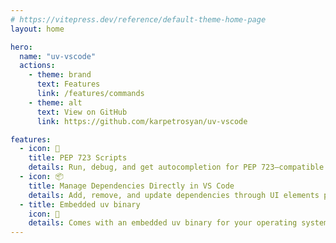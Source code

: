 ```yaml
---
# https://vitepress.dev/reference/default-theme-home-page
layout: home

hero:
  name: "uv-vscode"
  actions:
    - theme: brand
      text: Features
      link: /features/commands
    - theme: alt
      text: View on GitHub
      link: https://github.com/karpetrosyan/uv-vscode

features:
  - icon: 📝
    title: PEP 723 Scripts
    details: Run, debug, and get autocompletion for PEP 723–compatible scripts. The extension detects when the active editor is a Python script and switches to the appropriate environment.
  - icon: 📦
    title: Manage Dependencies Directly in VS Code
    details: Add, remove, and update dependencies through UI elements provided by the extension—no terminal needed.
  - title: Embedded uv binary
    icon: 🧩
    details: Comes with an embedded uv binary for your operating system, so there’s no need to install it manually.
---
```


